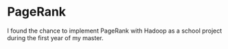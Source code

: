 # PageRank

I found the chance to implement PageRank with Hadoop as a school project during the first year of my master.
